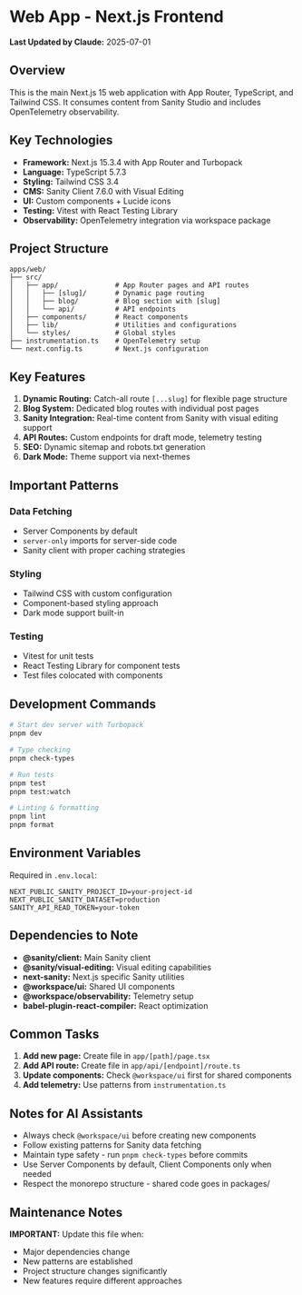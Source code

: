 # Web App - Next.js Frontend

**Last Updated by Claude:** 2025-07-01

## Overview

This is the main Next.js 15 web application with App Router, TypeScript, and Tailwind CSS. It consumes content from Sanity Studio and includes OpenTelemetry observability.

## Key Technologies

- **Framework:** Next.js 15.3.4 with App Router and Turbopack
- **Language:** TypeScript 5.7.3
- **Styling:** Tailwind CSS 3.4
- **CMS:** Sanity Client 7.6.0 with Visual Editing
- **UI:** Custom components + Lucide icons
- **Testing:** Vitest with React Testing Library
- **Observability:** OpenTelemetry integration via workspace package

## Project Structure

```
apps/web/
├── src/
│   ├── app/              # App Router pages and API routes
│   │   ├── [slug]/       # Dynamic page routing
│   │   ├── blog/         # Blog section with [slug]
│   │   └── api/          # API endpoints
│   ├── components/       # React components
│   ├── lib/              # Utilities and configurations
│   └── styles/           # Global styles
├── instrumentation.ts    # OpenTelemetry setup
└── next.config.ts        # Next.js configuration
```

## Key Features

1. **Dynamic Routing:** Catch-all route `[...slug]` for flexible page structure
2. **Blog System:** Dedicated blog routes with individual post pages
3. **Sanity Integration:** Real-time content from Sanity with visual editing support
4. **API Routes:** Custom endpoints for draft mode, telemetry testing
5. **SEO:** Dynamic sitemap and robots.txt generation
6. **Dark Mode:** Theme support via next-themes

## Important Patterns

### Data Fetching

- Server Components by default
- `server-only` imports for server-side code
- Sanity client with proper caching strategies

### Styling

- Tailwind CSS with custom configuration
- Component-based styling approach
- Dark mode support built-in

### Testing

- Vitest for unit tests
- React Testing Library for component tests
- Test files colocated with components

## Development Commands

```bash
# Start dev server with Turbopack
pnpm dev

# Type checking
pnpm check-types

# Run tests
pnpm test
pnpm test:watch

# Linting & formatting
pnpm lint
pnpm format
```

## Environment Variables

Required in `.env.local`:

```
NEXT_PUBLIC_SANITY_PROJECT_ID=your-project-id
NEXT_PUBLIC_SANITY_DATASET=production
SANITY_API_READ_TOKEN=your-token
```

## Dependencies to Note

- **@sanity/client:** Main Sanity client
- **@sanity/visual-editing:** Visual editing capabilities
- **next-sanity:** Next.js specific Sanity utilities
- **@workspace/ui:** Shared UI components
- **@workspace/observability:** Telemetry setup
- **babel-plugin-react-compiler:** React optimization

## Common Tasks

1. **Add new page:** Create file in `app/[path]/page.tsx`
2. **Add API route:** Create file in `app/api/[endpoint]/route.ts`
3. **Update components:** Check `@workspace/ui` first for shared components
4. **Add telemetry:** Use patterns from `instrumentation.ts`

## Notes for AI Assistants

- Always check `@workspace/ui` before creating new components
- Follow existing patterns for Sanity data fetching
- Maintain type safety - run `pnpm check-types` before commits
- Use Server Components by default, Client Components only when needed
- Respect the monorepo structure - shared code goes in packages/

## Maintenance Notes

**IMPORTANT:** Update this file when:

- Major dependencies change
- New patterns are established
- Project structure changes significantly
- New features require different approaches

